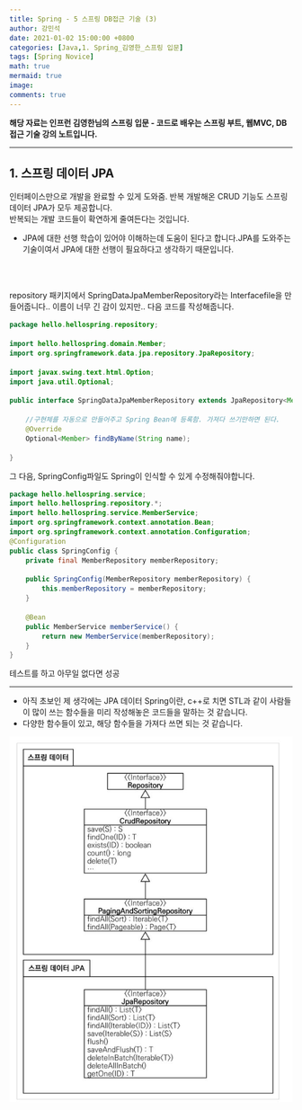 ```yaml
---
title: Spring - 5 스프링 DB접근 기술 (3)
author: 강민석
date: 2021-01-02 15:00:00 +0800
categories: [Java,1. Spring_김영한_스프링 입문]
tags: [Spring Novice]
math: true
mermaid: true
image: 
comments: true
---
```


**해당 자료는 인프런 김영한님의 스프링 입문 - 코드로 배우는 스프링 부트, 웹MVC, DB 접근 기술 강의 노트입니다.**

-----

## **1. 스프링 데이터 JPA** ##

인터페이스만으로 개발을 완료할 수 있게 도와줌. 반복 개발해온 CRUD 기능도 스프링 데이터 JPA가 모두 제공합니다.  
반복되는 개발 코드들이 확연하게 줄여든다는 것입니다.  
- JPA에 대한 선행 학습이 있어야 이해하는데 도움이 된다고 합니다.JPA를 도와주는 기술이여서 JPA에 대한 선행이 필요하다고 생각하기 때문입니다.  
<br>
<br>

repository 패키지에서 SpringDataJpaMemberRepository라는 Interfacefile을 만들어줍니다.. 이름이 너무 긴 감이 있지만..
다음 코드를 작성해줍니다.

```java
package hello.hellospring.repository;

import hello.hellospring.domain.Member;
import org.springframework.data.jpa.repository.JpaRepository;

import javax.swing.text.html.Option;
import java.util.Optional;

public interface SpringDataJpaMemberRepository extends JpaRepository<Member,Long>, MemberRepository{

    //구현체를 자동으로 만들어주고 Spring Bean에 등록함. 가져다 쓰기만하면 된다.
    @Override
    Optional<Member> findByName(String name);

}
```

그 다음, SpringConfig파일도 Spring이 인식할 수 있게 수정해줘야합니다.

```java
package hello.hellospring.service;
import hello.hellospring.repository.*;
import hello.hellospring.service.MemberService;
import org.springframework.context.annotation.Bean;
import org.springframework.context.annotation.Configuration;
@Configuration
public class SpringConfig {
    private final MemberRepository memberRepository;

    public SpringConfig(MemberRepository memberRepository) {
        this.memberRepository = memberRepository;
    }

    @Bean
    public MemberService memberService() {
        return new MemberService(memberRepository);
    }
}
```

테스트를 하고 아무일 없다면 성공

-----

- 아직 초보인 제 생각에는 JPA 데이터 Spring이란, c++로 치면 STL과 같이 사람들이 많이 쓰는 함수들을 미리 작성해놓은 코드들을 말하는 것 같습니다.  
- 다양한 함수들이 있고, 해당 함수들을 가져다 쓰면 되는 것 같습니다.

![](/assets/img/sample/Spring/C5/springdata.JPG)